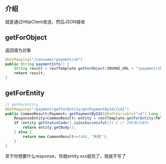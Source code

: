 ## 介绍

就是通过HttpClient发送，然后JSON接收



## getForObject

返回值为对象

```java
@GetMapping("/consumer/payment/zk")
public String paymentInfo() {
    String result = restTemplate.getForObject(INVOKE_URL + "/payment/zk", String.class);
    return result;
}
```



## getForEntity

```java
// getForEntity
@GetMapping("/payment/getForEntity/getPaymentById/{id}")
public CommonResult<Payment> getPaymentById2(@PathVariable("id") Long id) {
    ResponseEntity<CommonResult> entity = restTemplate.getForEntity(PAYMENT_URL + "/payment/getPaymentById/" + id, CommonResult.class);
    if (entity.getStatusCode().is2xxSuccessful()) { // 200表示成功
        return entity.getBody();
    } else {
        return new CommonResult<>(444, "失败");
    }
}
```

至于你想要什么response，你就entity.xxx就完了，我就不写了